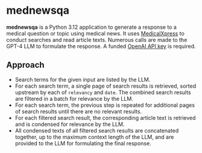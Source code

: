 # mednewsqa
**mednewsqa** is a Python 3.12 application to generate a response to a medical question or topic using medical news. It uses [MedicalXpress](https://medicalxpress.com/) to conduct searches and read article texts. Numerous calls are made to the GPT-4 LLM to formulate the response. A funded [OpenAI API key](https://platform.openai.com/api-keys) is required.

## Approach
* Search terms for the given input are listed by the LLM.
* For each search term, a single page of search results is retrieved, sorted upstream by each of `relevancy` and `date`. The combined search results are filtered in a batch for relevance by the LLM.
* For each search term, the previous step is repeated for additional pages of search results until there are no relevant results.
* For each filtered search result, the corresponding article text is retrieved and is condensed for relevance by the LLM.
* All condensed texts of all filtered search results are concatenated together, up to the maximum context length of the LLM, and are provided to the LLM for formulating the final response.
